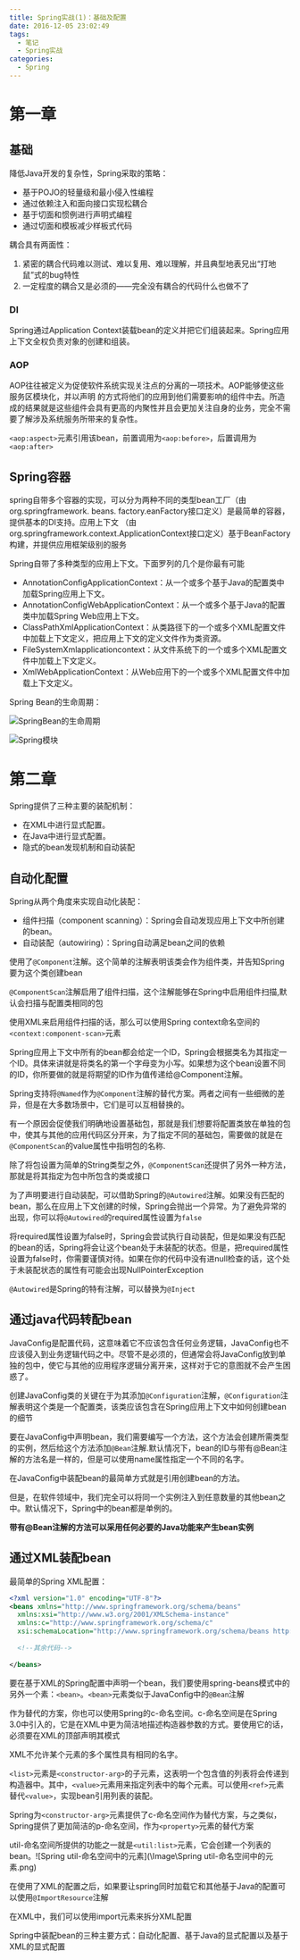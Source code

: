 ```yaml
---
title: Spring实战(1)：基础及配置
date: 2016-12-05 23:02:49
tags:
  - 笔记
  - Spring实战
categories:
  - Spring
---
```


# 第一章

## 基础

降低Java开发的复杂性，Spring采取的策略：

* 基于POJO的轻量级和最小侵入性编程
* 通过依赖注入和面向接口实现松耦合
* 基于切面和惯例进行声明式编程
* 通过切面和模板减少样板式代码

耦合具有两面性：

1. 紧密的耦合代码难以测试、难以复用、难以理解，并且典型地表兄出“打地鼠”式的bug特性
2. 一定程度的耦合又是必须的——完全没有耦合的代码什么也做不了

### DI

Spring通过Application Context装载bean的定义并把它们组装起来。Spring应用上下文全权负责对象的创建和组装。

### AOP

AOP往往被定义为促使软件系统实现关注点的分离的一项技术。AOP能够使这些服务区模块化，并以声明 的方式将他们的应用到他们需要影响的组件中去。所造成的结果就是这些组件会具有更高的内聚性并且会更加关注自身的业务，完全不需要了解涉及系统服务所带来的复杂性。

`<aop:aspect>`元素引用该bean，前置调用为`<aop:before>`，后置调用为`<aop:after>`

## Spring容器

spring自带多个容器的实现，可以分为两种不同的类型bean工厂（由org.springframework. beans.
factory.eanFactory接口定义）是最简单的容器，提供基本的DI支持。应用上下文
（由org.springframework.context.ApplicationContext接口定义）基于BeanFactory构建，并提供应用框架级别的服务

Spring自带了多种类型的应用上下文。下面罗列的几个是你最有可能


* AnnotationConfigApplicationContext：从一个或多个基于Java的配置类中加载Spring应用上下文。
* AnnotationConfigWebApplicationContext：从一个或多个基于Java的配置类中加载Spring Web应用上下文。
* ClassPathXmlApplicationContext：从类路径下的一个或多个XML配置文件中加载上下文定义，把应用上下文的定义文件作为类资源。
* FileSystemXmlapplicationcontext：从文件系统下的一个或多个XML配置文件中加载上下文定义。
* XmlWebApplicationContext：从Web应用下的一个或多个XML配置文件中加载上下文定义。

Spring Bean的生命周期：

![SpringBean的生命周期](\Image\SpringBean的生命周期.png)

![Spring模块](\Image\Spring模块.png)



# 第二章

Spring提供了三种主要的装配机制：

* 在XML中进行显式配置。
* 在Java中进行显式配置。
* 隐式的bean发现机制和自动装配

## 自动化配置

Spring从两个角度来实现自动化装配：

* 组件扫描（component scanning）：Spring会自动发现应用上下文中所创建的bean。
* 自动装配（autowiring）：Spring自动满足bean之间的依赖

使用了`@Component`注解。这个简单的注解表明该类会作为组件类，并告知Spring要为这个类创建bean

`@ComponentScan`注解启用了组件扫描，这个注解能够在Spring中启用组件扫描,默认会扫描与配置类相同的包

使用XML来启用组件扫描的话，那么可以使用Spring context命名空间的`<context:component-scan>`元素

Spring应用上下文中所有的bean都会给定一个ID，Spring会根据类名为其指定一个ID。具体来讲就是将类名的第一个字母变为小写。如果想为这个bean设置不同的ID，你所要做的就是将期望的ID作为值传递给@Component注解。

Spring支持将`@Named`作为`@Component`注解的替代方案。两者之间有一些细微的差异，但是在大多数场景中，它们是可以互相替换的。

有一个原因会促使我们明确地设置基础包，那就是我们想要将配置类放在单独的包中，使其与其他的应用代码区分开来，为了指定不同的基础包，需要做的就是在`@ComponentScan`的value属性中指明包的名称.

除了将包设置为简单的String类型之外，`@ComponentScan`还提供了另外一种方法，那就是将其指定为包中所包含的类或接口

为了声明要进行自动装配，可以借助Spring的`@Autowired`注解。如果没有匹配的bean，那么在应用上下文创建的时候，Spring会抛出一个异常。为了避免异常的出现，你可以将`@Autowired`的required属性设置为`false`

将required属性设置为false时，Spring会尝试执行自动装配，但是如果没有匹配的bean的话，Spring将会让这个bean处于未装配的状态。但是，把required属性设置为false时，你需要谨慎对待。如果在你的代码中没有进null检查的话，这个处于未装配状态的属性有可能会出现NullPointerException

`@Autowired`是Spring的特有注解，可以替换为`@Inject`

## 通过java代码转配bean

JavaConfig是配置代码，这意味着它不应该包含任何业务逻辑，JavaConfig也不应该侵入到业务逻辑代码之中。尽管不是必须的，但通常会将JavaConfig放到单独的包中，使它与其他的应用程序逻辑分离开来，这样对于它的意图就不会产生困惑了。

创建JavaConfig类的关键在于为其添加`@Configuration`注解，`@Configuration`注解表明这个类是一个配置类，该类应该包含在Spring应用上下文中如何创建bean的细节

要在JavaConfig中声明bean，我们需要编写一个方法，这个方法会创建所需类型的实例，然后给这个方法添加`@Bean`注解.默认情况下，bean的ID与带有@Bean注解的方法名是一样的，但是可以使用name属性指定一个不同的名字。

在JavaConfig中装配bean的最简单方式就是引用创建bean的方法。

但是，在软件领域中，我们完全可以将同一个实例注入到任意数量的其他bean之中。默认情况下，Spring中的bean都是单例的。

**带有@Bean注解的方法可以采用任何必要的Java功能来产生bean实例**

## 通过XML装配bean

最简单的Spring XML配置：

```xml
<?xml version="1.0" encoding="UTF-8"?>
<beans xmlns="http://www.springframework.org/schema/beans"
  xmlns:xsi="http://www.w3.org/2001/XMLSchema-instance"
  xmlns:c="http://www.springframework.org/schema/c"
  xsi:schemaLocation="http://www.springframework.org/schema/beans http://www.springframework.org/schema/beans/spring-beans.xsd">
  
  <!--其余代码-->
  
</beans>
```

要在基于XML的Spring配置中声明一个bean，我们要使用spring-beans模式中的另外一个素：`<bean>`。`<bean>`元素类似于JavaConfig中的`@Bean`注解

作为替代的方案，你也可以使用Spring的c-命名空间。c-命名空间是在Spring 3.0中引入的，它是在XML中更为简洁地描述构造器参数的方式。要使用它的话，必须要在XML的顶部声明其模式

XML不允许某个元素的多个属性具有相同的名字。

`<list>`元素是`<constructor-arg>`的子元素，这表明一个包含值的列表将会传递到构造器中。其中，`<value>`元素用来指定列表中的每个元素。可以使用`<ref>`元素替代`<value>`，实现bean引用列表的装配。

Spring为`<constructor-arg>`元素提供了c-命名空间作为替代方案，与之类似，Spring提供了更加简洁的p-命名空间，作为`<property>`元素的替代方案

util-命名空间所提供的功能之一就是`<util:list>`元素，它会创建一个列表的bean。![Spring util-命名空间中的元素](\Image\Spring util-命名空间中的元素.png)

在使用了XML的配置之后，如果要让spring同时加载它和其他基于Java的配置可以使用`@ImportResource`注解

在XML中，我们可以使用import元素来拆分XML配置

Spring中装配bean的三种主要方式：自动化配置、基于Java的显式配置以及基于XML的显式配置

